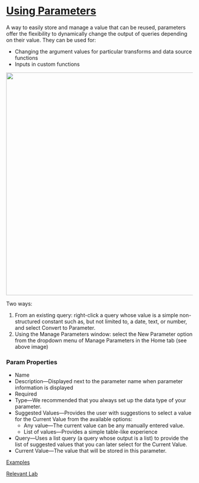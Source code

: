 # [Using Parameters](https://docs.microsoft.com/en-us/power-query/power-query-query-parameters)
A way to easily store and manage a value that can be reused, parameters offer the flexibility to dynamically change the output of queries depending on their value.
They can be used for:
- Changing the argument values for particular transforms and data source functions
- Inputs in custom functions

<p align="center"><img src="https://user-images.githubusercontent.com/29554021/154758892-928ddb4f-4511-439a-b788-2ab9b33e610b.png" width=600/></p>

Two ways:
1. From an existing query: right-click a query whose value is a simple non-structured constant such as, but not limited to, a date, text, or number, and select Convert to Parameter.
2. Using the Manage Parameters window: select the New Parameter option from the dropdown menu of Manage Parameters in the Home tab (see above image)

### Param Properties
- Name
- Description—Displayed next to the parameter name when parameter information is displayed
- Required
- Type—We recommended that you always set up the data type of your parameter. 
- Suggested Values—Provides the user with suggestions to select a value for the Current Value from the available options:
  - Any value—The current value can be any manually entered value.
  - List of values—Provides a simple table-like experience 
- Query—Uses a list query (a query whose output is a list) to provide the list of suggested values that you can later select for the Current Value.
- Current Value—The value that will be stored in this parameter.

[Examples](https://docs.microsoft.com/en-us/power-query/power-query-query-parameters#where-to-use-parameters)

[Relevant Lab](https://docs.microsoft.com/en-us/learn/modules/create-paginated-reports-power-bi/6-lab?ns-enrollment-type=LearningPath&ns-enrollment-id=learn-bizapps.visual-data-power-bi)
